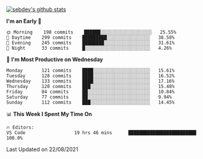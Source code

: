 [![sebdev's github stats](https://github-readme-stats.vercel.app/api?username=sebdeveloper6952&theme=vue-dark)](https://github.com/anuraghazra/github-readme-stats)
<!--START_SECTION:waka-->
**I'm an Early 🐤** 

```text
🌞 Morning    198 commits    ██████░░░░░░░░░░░░░░░░░░░   25.55% 
🌆 Daytime    299 commits    █████████░░░░░░░░░░░░░░░░   38.58% 
🌃 Evening    245 commits    ████████░░░░░░░░░░░░░░░░░   31.61% 
🌙 Night      33 commits     █░░░░░░░░░░░░░░░░░░░░░░░░   4.26%

```
📅 **I'm Most Productive on Wednesday** 

```text
Monday       121 commits    ████░░░░░░░░░░░░░░░░░░░░░   15.61% 
Tuesday      128 commits    ████░░░░░░░░░░░░░░░░░░░░░   16.52% 
Wednesday    133 commits    ████░░░░░░░░░░░░░░░░░░░░░   17.16% 
Thursday     120 commits    ███░░░░░░░░░░░░░░░░░░░░░░   15.48% 
Friday       84 commits     ██░░░░░░░░░░░░░░░░░░░░░░░   10.84% 
Saturday     77 commits     ██░░░░░░░░░░░░░░░░░░░░░░░   9.94% 
Sunday       112 commits    ███░░░░░░░░░░░░░░░░░░░░░░   14.45%

```


📊 **This Week I Spent My Time On** 

```text
🔥 Editors: 
VS Code                  19 hrs 46 mins      █████████████████████████   100.0%

```


 Last Updated on 22/08/2021
<!--END_SECTION:waka-->
